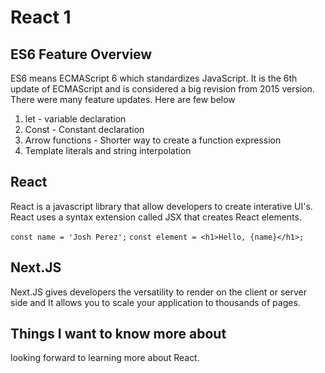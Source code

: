 # React 1

## ES6 Feature Overview

ES6 means ECMAScript 6 which standardizes JavaScript. It is the 6th update of ECMAScript and is considered a big revision from 2015 version. There were many feature updates. Here are few below

1. let - variable declaration
2. Const - Constant declaration
3. Arrow functions - Shorter way to create a function expression
4. Template literals and string interpolation

## React

React is a javascript library that allow developers to create interative UI's. React uses a syntax extension called JSX that creates React elements.

`const name = 'Josh Perez';`
`const element = <h1>Hello, {name}</h1>;`

## Next.JS

Next.JS gives developers the versatility to render on the client or server side and It  allows you to scale your application to thousands of pages.

## Things I want to know more about

looking forward to learning more about React.